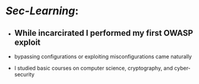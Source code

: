 # _Sec-Learning_: 
- ## While incarcirated I performed my first OWASP exploit
- bypassing configurations or exploiting misconfigurations came naturally

- I studied basic courses on computer science, cryptography, and cyber-security

   
